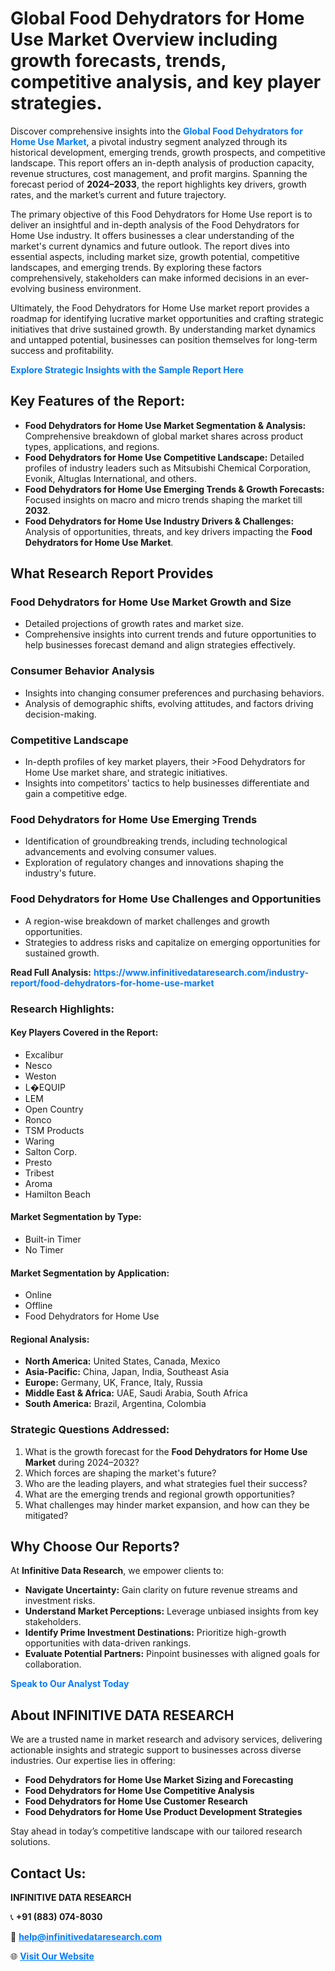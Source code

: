 <h1>Global Food Dehydrators for Home Use Market Overview including growth forecasts, trends, competitive analysis, and key player strategies.</h1>
<p>
Discover comprehensive insights into the 
<a href="https://www.infinitivedataresearch.com/industry-report/food-dehydrators-for-home-use-market" rel="dofollow" style="color: #007BFF; text-decoration: none;"><strong>Global Food Dehydrators for Home Use Market</strong></a>, a pivotal industry segment analyzed through its historical development, emerging trends, growth prospects, and competitive landscape. This report offers an in-depth analysis of production capacity, revenue structures, cost management, and profit margins. Spanning the forecast period of <strong>2024–2033</strong>, the report highlights key drivers, growth rates, and the market’s current and future trajectory.
</p>
<p>
The primary objective of this Food Dehydrators for Home Use report is to deliver an insightful and in-depth analysis of the Food Dehydrators for Home Use industry. It offers businesses a clear understanding of the market's current dynamics and future outlook. The report dives into essential aspects, including market size, growth potential, competitive landscapes, and emerging trends. By exploring these factors comprehensively, stakeholders can make informed decisions in an ever-evolving business environment.
</p>
<p>
Ultimately, the Food Dehydrators for Home Use market report provides a roadmap for identifying lucrative market opportunities and crafting strategic initiatives that drive sustained growth. By understanding market dynamics and untapped potential, businesses can position themselves for long-term success and profitability.
</p>
<p>
<a href="https://www.infinitivedataresearch.com/request-sample/reportId=111725" style="color: #007BFF; text-decoration: none;"><strong>Explore Strategic Insights with the Sample Report Here</strong></a>
</p>

<h2>Key Features of the Report:</h2>
<ul>
<li><strong>Food Dehydrators for Home Use Market Segmentation & Analysis:</strong> Comprehensive breakdown of global market shares across product types, applications, and regions.</li>
<li><strong>Food Dehydrators for Home Use Competitive Landscape:</strong> Detailed profiles of industry leaders such as Mitsubishi Chemical Corporation, Evonik, Altuglas International, and others.</li>
<li><strong>Food Dehydrators for Home Use Emerging Trends & Growth Forecasts:</strong> Focused insights on macro and micro trends shaping the market till <strong>2032</strong>.</li>
<li><strong>Food Dehydrators for Home Use Industry Drivers & Challenges:</strong> Analysis of opportunities, threats, and key drivers impacting the <strong>Food Dehydrators for Home Use Market</strong>.</li>
</ul>

<h2>What Research Report Provides</h2>
<h3>Food Dehydrators for Home Use Market Growth and Size</h3>
<ul>
<li>Detailed projections of growth rates and market size.</li>
<li>Comprehensive insights into current trends and future opportunities to help businesses forecast demand and align strategies effectively.</li>
</ul>

<h3>Consumer Behavior Analysis</h3>
<ul>
<li>Insights into changing consumer preferences and purchasing behaviors.</li>
<li>Analysis of demographic shifts, evolving attitudes, and factors driving decision-making.</li>
</ul>

<h3>Competitive Landscape</h3>
<ul>
<li>In-depth profiles of key market players, their >Food Dehydrators for Home Use market share, and strategic initiatives.</li>
<li>Insights into competitors' tactics to help businesses differentiate and gain a competitive edge.</li>
</ul>

<h3>Food Dehydrators for Home Use Emerging Trends</h3>
<ul>
<li>Identification of groundbreaking trends, including technological advancements and evolving consumer values.</li>
<li>Exploration of regulatory changes and innovations shaping the industry's future.</li>
</ul>

<h3>Food Dehydrators for Home Use Challenges and Opportunities</h3>
<ul>
<li>A region-wise breakdown of market challenges and growth opportunities.</li>
<li>Strategies to address risks and capitalize on emerging opportunities for sustained growth.</li>
</ul>
<p><strong>Read Full Analysis:</strong> <a href="https://www.infinitivedataresearch.com/industry-report/food-dehydrators-for-home-use-market" rel="dofollow" style="color: #007BFF; text-decoration: none;"><strong>https://www.infinitivedataresearch.com/industry-report/food-dehydrators-for-home-use-market</strong></a></p>
<h3>Research Highlights:</h3>
<h4>Key Players Covered in the Report:</h4>
<ul><li>Excalibur</li><li>Nesco</li><li>Weston</li><li>L�EQUIP</li><li>LEM</li><li>Open Country</li><li>Ronco</li><li>TSM Products</li><li>Waring</li><li>Salton Corp.</li><li>Presto</li><li>Tribest</li><li>Aroma</li><li>Hamilton Beach</li></ul>
<h4>Market Segmentation by Type:</h4>
<ul><li>Built-in Timer</li><li>No Timer</li></ul>
<h4>Market Segmentation by Application:</h4>
<ul><li>Online</li><li>Offline</li><li>Food Dehydrators for Home Use</li></ul>

<h4>Regional Analysis:</h4>
<ul>
<li><strong>North America:</strong> United States, Canada, Mexico</li>
<li><strong>Asia-Pacific:</strong> China, Japan, India, Southeast Asia</li>
<li><strong>Europe:</strong> Germany, UK, France, Italy, Russia</li>
<li><strong>Middle East & Africa:</strong> UAE, Saudi Arabia, South Africa</li>
<li><strong>South America:</strong> Brazil, Argentina, Colombia</li>
</ul>

<h3>Strategic Questions Addressed:</h3>
<ol>
<li>What is the growth forecast for the <strong>Food Dehydrators for Home Use Market</strong> during 2024–2032?</li>
<li>Which forces are shaping the market's future?</li>
<li>Who are the leading players, and what strategies fuel their success?</li>
<li>What are the emerging trends and regional growth opportunities?</li>
<li>What challenges may hinder market expansion, and how can they be mitigated?</li>
</ol>

<h2>Why Choose Our Reports?</h2>
<p>At <strong>Infinitive Data Research</strong>, we empower clients to:</p>
<ul>
<li><strong>Navigate Uncertainty:</strong> Gain clarity on future revenue streams and investment risks.</li>
<li><strong>Understand Market Perceptions:</strong> Leverage unbiased insights from key stakeholders.</li>
<li><strong>Identify Prime Investment Destinations:</strong> Prioritize high-growth opportunities with data-driven rankings.</li>
<li><strong>Evaluate Potential Partners:</strong> Pinpoint businesses with aligned goals for collaboration.</li>
</ul>
<p><a href="https://www.infinitivedataresearch.com/industry-report/food-dehydrators-for-home-use-market" rel="dofollow" style="color: #007BFF; text-decoration: none;"><strong>Speak to Our Analyst Today</strong></a></p>

<h2>About INFINITIVE DATA RESEARCH</h2>
<p>We are a trusted name in market research and advisory services, delivering actionable insights and strategic support to businesses across diverse industries. Our expertise lies in offering:</p>
<ul>
<li><strong>Food Dehydrators for Home Use Market Sizing and Forecasting</strong></li>
<li><strong>Food Dehydrators for Home Use Competitive Analysis</strong></li>
<li><strong>Food Dehydrators for Home Use Customer Research</strong></li>
<li><strong>Food Dehydrators for Home Use Product Development Strategies</strong></li>
</ul>
<p>Stay ahead in today’s competitive landscape with our tailored research solutions.</p>

<h2>Contact Us:</h2>
<p><strong>INFINITIVE DATA RESEARCH</strong></p>
<p>📞 <strong>+91 (883) 074-8030</strong></p>
<p>📧 <strong><a href="mailto:help@infinitivedataresearch.com" style="color: #007BFF;">help@infinitivedataresearch.com</a></strong></p>
<p>🌐 <strong><a href="https://www.infinitivedataresearch.com" rel="dofollow" style="color: #007BFF;">Visit Our Website</a></strong></p>